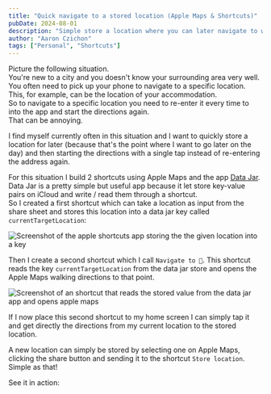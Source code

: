 ```yaml
---
title: "Quick navigate to a stored location (Apple Maps & Shortcuts)"
pubDate: 2024-08-01
description: "Simple store a location where you can later navigate to with a single tap."
author: "Aaron Czichon"
tags: ["Personal", "Shortcuts"]
---
```


Picture the following situation.  
You're new to a city and you doesn't know your surrounding area very well. You often need to pick up your phone to navigate to a specific location.  
This, for example, can be the location of your accommodation.  
So to navigate to a specific location you need to re-enter it every time to into the app and start the directions again.  
That can be annoying.

I find myself currently often in this situation and I want to quickly store a location for later (because that's the point where I want to go later on the day) and then starting the directions with a single tap instead of re-entering the address again.

For this situation I build 2 shortcuts using Apple Maps and the app [Data Jar](https://datajar.app). Data Jar is a pretty simple but useful app because it let store key-value pairs on iCloud and write / read them through a shortcut.  
So I created a first shortcut which can take a location as input from the share sheet and stores this location into a data jar key called `currentTargetLocation`:

![Screenshot of the apple shortcuts app storing the the given location into a key](https://directus.aaronczichon.de/assets/353f32c6-be49-4f7a-9b8d-5e6120a09c16.png)

Then I create a second shortcut which I call `Navigate to 📍`. This shortcut reads the key `currentTargetLocation` from the data jar store and opens the Apple Maps walking directions to that point.

![Screenshot of an shortcut that reads the stored value from the data jar app and opens apple maps](https://directus.aaronczichon.de/assets/89b4545d-6db4-4d48-882b-bed9255ebe39.png)

If I now place this second shortcut to my home screen I can simply tap it and get directly the directions from my current location to the stored location.

A new location can simply be stored by selecting one on Apple Maps, clicking the share button and sending it to the shortcut `Store location`. Simple as that!

See it in action:

<div style="position: relative;" class="video">
  <iframe
    src="https://customer-rnx58v5rm01lsk0m.cloudflarestream.com/583f57db1f8920c2b5f89316d27f007e/iframe?poster=https%3A%2F%2Fcustomer-rnx58v5rm01lsk0m.cloudflarestream.com%2F583f57db1f8920c2b5f89316d27f007e%2Fthumbnails%2Fthumbnail.jpg%3Ftime%3D%26height%3D600"
    loading="lazy"
    style="border: none; position: absolute; top: 0; left: 0; height: 100%; width: 100%;"
    allow="accelerometer; gyroscope; autoplay; encrypted-media; picture-in-picture;"
    allowfullscreen="true"
  ></iframe>
</div>
